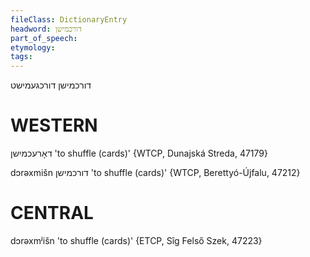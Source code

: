 ```yaml
---
fileClass: DictionaryEntry
headword: דורכמישן
part_of_speech: 
etymology: 
tags: 
---
```

דורכמישן
דורכגעמישט

WESTERN
========

דאָרעכמישן 'to shuffle (cards)' {WTCP, Dunajská Streda, 47179}

dɔrəxmišn דורכמישן 'to shuffle (cards)' {WTCP, Berettyó-Újfalu, 47212}

CENTRAL
========

dɔrəxmʲišn 'to shuffle (cards)' {ETCP, Sîg Felső Szek, 47223}